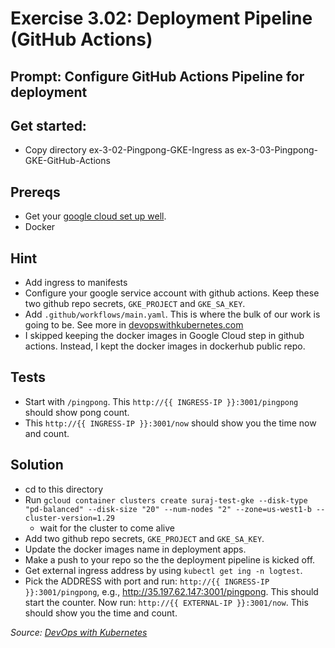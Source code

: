 # Exercise 3.02: Deployment Pipeline (GitHub Actions)

## Prompt: Configure GitHub Actions Pipeline for deployment

## Get started:
- Copy directory ex-3-02-Pingpong-GKE-Ingress as ex-3-03-Pingpong-GKE-GitHub-Actions

## Prereqs
- Get your [google cloud set up well](https://cloud.google.com/sdk/docs/install).
- Docker

## Hint
- Add ingress to manifests
- Configure your google service account with github actions. Keep these two github repo secrets, `GKE_PROJECT` and `GKE_SA_KEY`.
- Add `.github/workflows/main.yaml`. This is where the bulk of our work is going to be. See more in [devopswithkubernetes.com](https://devopswithkubernetes.com/part-3/2-deployment-pipeline)
- I skipped keeping the docker images in Google Cloud step in github actions. Instead, I kept the docker images in dockerhub public repo.

## Tests
- Start with `/pingpong`. This `http://{{ INGRESS-IP }}:3001/pingpong` should show pong count.
- This `http://{{ INGRESS-IP }}:3001/now` should show you the time now and count.


## Solution
- cd to this directory
- Run `gcloud container clusters create suraj-test-gke --disk-type "pd-balanced" --disk-size "20" --num-nodes "2" --zone=us-west1-b --cluster-version=1.29`
    - wait for the cluster to come alive
- Add two github repo secrets, `GKE_PROJECT` and `GKE_SA_KEY`.
- Update the docker images name in deployment apps.
- Make a push to your repo so the the deployment pipeline is kicked off.
- Get external ingress address by using `kubectl get ing -n logtest`.
- Pick the ADDRESS with port and run: `http://{{ INGRESS-IP }}:3001/pingpong`, e.g., http://35.197.62.147:3001/pingpong. This should start the counter. Now run: `http://{{ EXTERNAL-IP }}:3001/now`. This should show you the time and count.

<i>Source: [DevOps with Kubernetes](https://devopswithkubernetes.com/part-3/2-deployment-pipeline)</i>